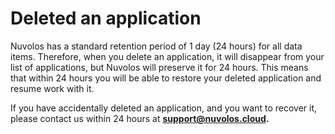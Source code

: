 # Deleted an application

Nuvolos has a standard retention period of 1 day \(24 hours\) for all data items. Therefore, when you delete an application, it will disappear from your list of applications, but Nuvolos will preserve it for 24 hours. This means that within 24 hours you will be able to restore your deleted application and resume work with it.

If you have accidentally deleted an application, and you want to recover it, please contact us within 24 hours at [**support@nuvolos.cloud**](mailto:support@nuvolos.cloud)**.**

